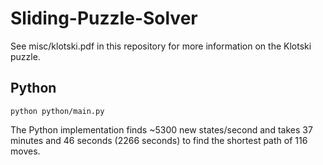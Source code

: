 # Sliding-Puzzle-Solver

See misc/klotski.pdf in this repository for more information on the Klotski puzzle.

## Python

`python python/main.py`

The Python implementation finds ~5300 new states/second and takes 37 minutes and 46 seconds (2266 seconds) to find the shortest path of 116 moves.
